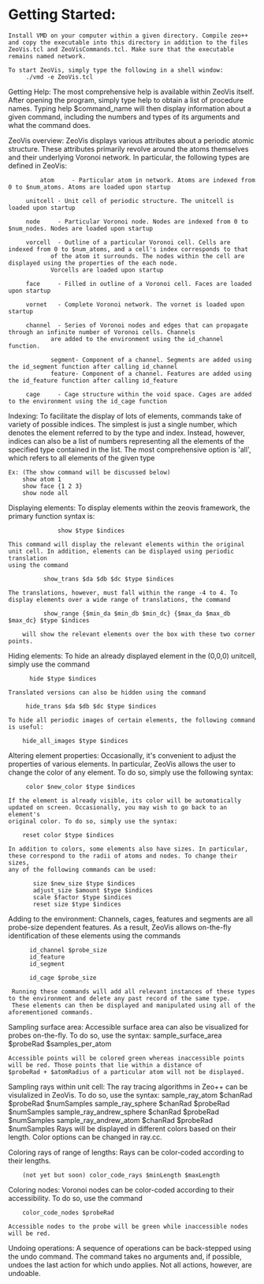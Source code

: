 
# Getting Started:
	Install VMD on your computer within a given directory. Compile zeo++ and copy the executable into this directory in addition to the files
	ZeoVis.tcl and ZeoVisCommands.tcl. Make sure that the executable remains named network.

	To start ZeoVis, simply type the following in a shell window:
	   	 ./vmd -e ZeoVis.tcl

Getting Help:
	The most comprehensive help is available within ZeoVis itself. After opening the program, simply type help to obtain
	a list of procedure names. Typing help $command_name will then display information about a given command, including
	the numbers and types of its arguments and what the command does.

ZeoVis overview:
       ZeoVis displays various attributes about a periodic atomic structure. These attributes primarily revolve around the atoms themselves
       and their underlying Voronoi network. In particular, the following types are defined in ZeoVis:

       	   	 atom     - Particular atom in network. Atoms are indexed from 0 to $num_atoms. Atoms are loaded upon startup

		 unitcell - Unit cell of periodic structure. The unitcell is loaded upon startup

		 node     - Particular Voronoi node. Nodes are indexed from 0 to $num_nodes. Nodes are loaded upon startup

		 vorcell  - Outline of a particular Voronoi cell. Cells are indexed from 0 to $num_atoms, and a cell's index corresponds to that
		 	    of the atom it surrounds. The nodes within the cell are displayed using the properties of the each node.
			    Vorcells are loaded upon startup

		 face     - Filled in outline of a Voronoi cell. Faces are loaded upon startup

		 vornet   - Complete Voronoi network. The vornet is loaded upon startup

		 channel  - Series of Voronoi nodes and edges that can propagate through an infinite number of Voronoi cells. Channels
		 	    are added to the environment using the id_channel function.

			    segment- Component of a channel. Segments are added using the id_segment function after calling id_channel
		 	    feature- Component of a channel. Features are added using the id_feature function after calling id_feature

		 cage     - Cage structure within the void space. Cages are added to the environment using the id_cage function


Indexing:
	To facilitate the display of lots of elements, commands take of variety of possible indices. The simplest is just a single number,
	which denotes the element referred to by the type and index. Instead, however, indices can also be a list of numbers representing all
	the elements of the specified type contained in the list. The most comprehensive option is 'all', which refers to all elements of the given type

	Ex: (The show command will be discussed below)
		show atom 1
		show face {1 2 3}
		show node all


Displaying elements:
	To display elements within the zeovis framework, the primary function syntax is:

	      	      show $type $indices

	This command will display the relevant elements within the original unit cell. In addition, elements can be displayed using periodic translation
	using the command

		      show_trans $da $db $dc $type $indices

	The translations, however, must fall within the range -4 to 4. To display elements over a wide range of translations, the command

		      show_range {$min_da $min_db $min_dc} {$max_da $max_db $max_dc} $type $indices  

        will show the relevant elements over the box with these two corner points.


Hiding elements:
       To hide an already displayed element in the (0,0,0) unitcell, simply use the command

		  hide $type $indices

	Translated versions can also be hidden using the command

		 hide_trans $da $db $dc $type $indices

	To hide all periodic images of certain elements, the following command is useful:

	   	hide_all_images $type $indices

Altering element properties:
	 Occasionally, it's convenient to adjust the properties of various elements. In particular, ZeoVis allows the user to change the color
	 of any element. To do so, simply use the following syntax:

	 	 color $new_color $type $indices

	If the element is already visible, its color will be automatically updated on screen. Occasionally, you may wish to go back to an element's
	original color. To do so, simply use the syntax:

		reset color $type $indices

	In addition to colors, some elements also have sizes. In particular, these correspond to the radii of atoms and nodes. To change their sizes,
	any of the following commands can be used:

	       size $new_size $type $indices
	       adjust_size $amount $type $indices
	       scale $factor $type $indices
	       reset size $type $indices


Adding to the environment:
         Channels, cages, features and segments are all probe-size dependent features. As a result, ZeoVis allows on-the-fly identification of these
	 elements using the commands

	 	  id_channel $probe_size
	 	  id_feature
	 	  id_segment

	 	  id_cage $probe_size

	 Running these commands will add all relevant instances of these types to the environment and delete any past record of the same type.
	 These elements can then be displayed and manipulated using all of the aforementioned commands.

Sampling surface area:
	 Accessible surface area can also be visualized for probes on-the-fly. To do so, use the syntax:
	 	    sample_surface_area $probeRad $samples_per_atom

	Accessible points will be colored green whereas inaccessible points will be red. Those points that lie within a distance of
	$probeRad + $atomRadius of a particular atom will not be displayed.

Sampling rays within unit cell:
	 The ray tracing algorithms in Zeo++ can be visulalized in ZeoVis. To do so, use the syntax:
	     	 sample_ray_atom $chanRad $probeRad $numSamples
		 sample_ray_sphere $chanRad $probeRad $numSamples
		 sample_ray_andrew_sphere $chanRad $probeRad $numSamples
	 	 sample_ray_andrew_atom $chanRad $probeRad $numSamples
	Rays will be displayed in different colors based on their length. Color options can be changed in ray.cc.

Coloring rays of range of lengths:
	 Rays can be color-coded according to their lengths.

		(not yet but soon) color_code_rays $minLength $maxLength

Coloring nodes:
	 Voronoi nodes can be color-coded according to their accessibility. To do so, use the command

		color_code_nodes $probeRad

	Accessible nodes to the probe will be green while inaccessible nodes will be red.


Undoing operations:
	A sequence of operations can be back-stepped using the undo command. The command takes no arguments and, if possible,
	undoes the last action for which undo applies. Not all actions, however, are undoable.
